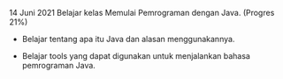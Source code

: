 14 Juni 2021
Belajar kelas Memulai Pemrograman dengan Java. (Progres 21%)

- Belajar tentang apa itu Java dan alasan menggunakannya.

- Belajar tools yang dapat digunakan untuk menjalankan bahasa pemrograman Java.
